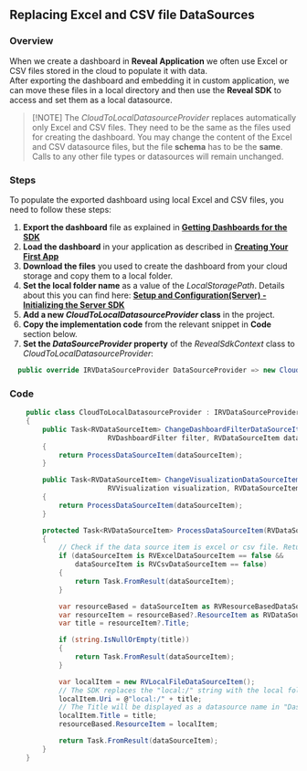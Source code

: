 ## Replacing Excel and CSV file DataSources

### Overview

When we create a dashboard in **Reveal Application** we often use Excel or CSV files stored in the cloud to populate it with data.   
After exporting the dashboard and embedding it in custom application, we can move these files in a local directory and then use the **Reveal SDK** to access and set them as a local datasource. 
  > [!NOTE] The *CloudToLocalDatasourceProvider* replaces automatically only Excel and CSV files. They need to be the same as the files used for creating the dashboard. You may change the content of the Excel and CSV datasource files, but the file **schema** has to be the **same**. Calls to any other file types or datasources will remain unchanged.

### Steps
To populate the exported dashboard using local Excel and CSV files, you need to follow these steps:
1. **Export the dashboard** file as explained in [**Getting Dashboards for the SDK**](~/en/developer/general/get-dashboards.md) 
2. **Load the dashboard** in your application as described in 
[**Creating Your First App**](~/en/developer/web-sdk/create-first-app.md)
3. **Download the files** you used to create the dashboard from your cloud storage and copy them to a local folder.  
4. **Set the local folder name** as a value of the *LocalStoragePath*. Details about this you can find here: [**Setup and Configuration(Server) - Initializing the Server SDK**](~/en/developer/web-sdk/setup-configuration.md#3-initializing-the-server-sdk)  
5. **Add a new *CloudToLocalDatasourceProvider* class** in the project.  
6. **Copy the implementation code** from the relevant snippet in **Code** section below.
7. **Set the *DataSourceProvider* property** of the *RevealSdkContext* class to *CloudToLocalDatasourceProvider*:  

``` csharp
  public override IRVDataSourceProvider DataSourceProvider => new CloudToLocalDatasourceProvider();        
```

### Code

``` csharp
    public class CloudToLocalDatasourceProvider : IRVDataSourceProvider
    {
        public Task<RVDataSourceItem> ChangeDashboardFilterDataSourceItemAsync(string userId, string dashboardId, 
                        RVDashboardFilter filter, RVDataSourceItem dataSourceItem)
        {
            return ProcessDataSourceItem(dataSourceItem);
        }

        public Task<RVDataSourceItem> ChangeVisualizationDataSourceItemAsync(string userId, string dashboardId, 
                        RVVisualization visualization, RVDataSourceItem dataSourceItem)
        {
            return ProcessDataSourceItem(dataSourceItem);
        }

        protected Task<RVDataSourceItem> ProcessDataSourceItem(RVDataSourceItem dataSourceItem)
        {
            // Check if the data source item is excel or csv file. Return the original data source item if not.
            if (dataSourceItem is RVExcelDataSourceItem == false &&
                dataSourceItem is RVCsvDataSourceItem == false)
            {
                return Task.FromResult(dataSourceItem);
            }

            var resourceBased = dataSourceItem as RVResourceBasedDataSourceItem;
            var resourceItem = resourceBased?.ResourceItem as RVDataSourceItem;
            var title = resourceItem?.Title;

            if (string.IsNullOrEmpty(title))
            {
                return Task.FromResult(dataSourceItem);
            }

            var localItem = new RVLocalFileDataSourceItem();
            // The SDK replaces the "local:/" string with the local folder name you have set as LocalStoragePath
            localItem.Uri = @"local:/" + title;
            // The Title will be displayed as a datasource name in "Dashboard Edit" mode.
            localItem.Title = title;
            resourceBased.ResourceItem = localItem;

            return Task.FromResult(dataSourceItem);
        }
    }
```  

